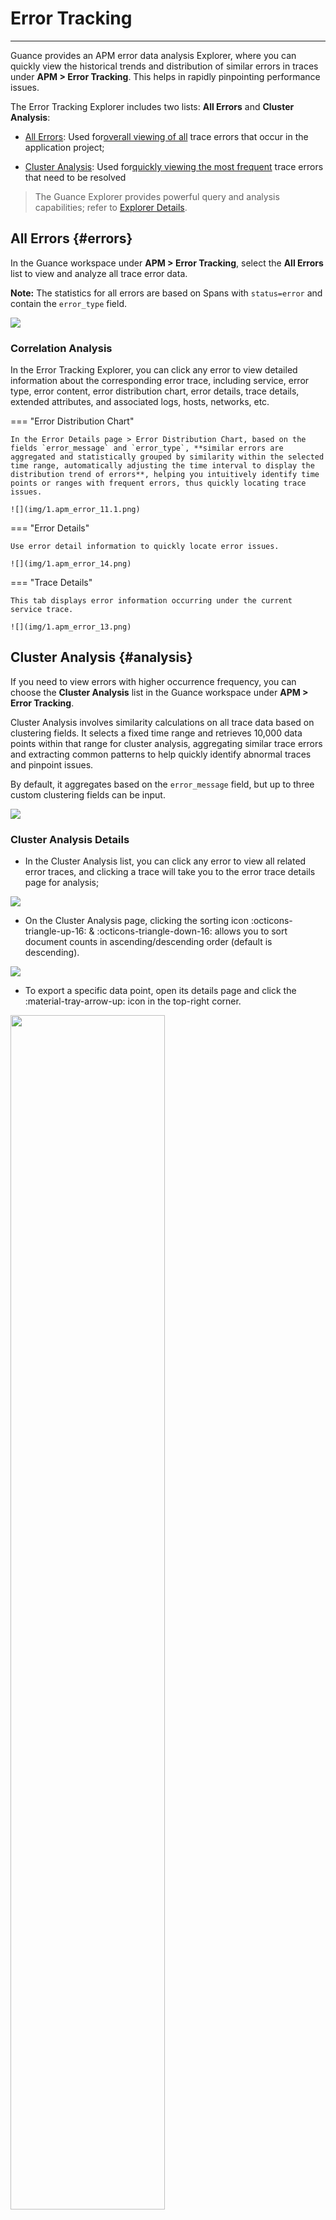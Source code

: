 # Error Tracking
---

Guance provides an APM error data analysis Explorer, where you can quickly view the historical trends and distribution of similar errors in traces under **APM > Error Tracking**. This helps in rapidly pinpointing performance issues.

The Error Tracking Explorer includes two lists: **All Errors** and **Cluster Analysis**:

- [All Errors](#errors): Used for<u>overall viewing of all</u> trace errors that occur in the application project;

- [Cluster Analysis](#analysis): Used for<u>quickly viewing the most frequent</u> trace errors that need to be resolved

> The Guance Explorer provides powerful query and analysis capabilities; refer to [Explorer Details](../getting-started/function-details/explorer-search.md).

## All Errors {#errors}

In the Guance workspace under **APM > Error Tracking**, select the **All Errors** list to view and analyze all trace error data.

**Note:** The statistics for all errors are based on Spans with `status=error` and contain the `error_type` field.

![](img/1.apm_error_12.png)

### Correlation Analysis

In the Error Tracking Explorer, you can click any error to view detailed information about the corresponding error trace, including service, error type, error content, error distribution chart, error details, trace details, extended attributes, and associated logs, hosts, networks, etc.

<div class="grid" markdown>

=== "Error Distribution Chart"

    In the Error Details page > Error Distribution Chart, based on the fields `error_message` and `error_type`, **similar errors are aggregated and statistically grouped by similarity within the selected time range, automatically adjusting the time interval to display the distribution trend of errors**, helping you intuitively identify time points or ranges with frequent errors, thus quickly locating trace issues.

    ![](img/1.apm_error_11.1.png)

=== "Error Details"

    Use error detail information to quickly locate error issues.

    ![](img/1.apm_error_14.png)

=== "Trace Details"

    This tab displays error information occurring under the current service trace.

    ![](img/1.apm_error_13.png)

</div>

## Cluster Analysis {#analysis}

If you need to view errors with higher occurrence frequency, you can choose the **Cluster Analysis** list in the Guance workspace under **APM > Error Tracking**.

Cluster Analysis involves similarity calculations on all trace data based on clustering fields. It selects a fixed time range and retrieves 10,000 data points within that range for cluster analysis, aggregating similar trace errors and extracting common patterns to help quickly identify abnormal traces and pinpoint issues.

By default, it aggregates based on the `error_message` field, but up to three custom clustering fields can be input.

![](img/1.apm_error_10.0.png)

### Cluster Analysis Details

- In the Cluster Analysis list, you can click any error to view all related error traces, and clicking a trace will take you to the error trace details page for analysis;

![](img/1.apm_error_10.png)

- On the Cluster Analysis page, clicking the sorting icon :octicons-triangle-up-16: & :octicons-triangle-down-16: allows you to sort document counts in ascending/descending order (default is descending).

![](img/error-1.png)

- To export a specific data point, open its details page and click the :material-tray-arrow-up: icon in the top-right corner.

<img src="../img/error-0809.png" width="70%" >

## Issue Auto Discovery {#issue}

Based on data from monitoring APM error tracking, when you enable the **Issue Auto Discovery** configuration, the system will aggregate and track stack traces for similar issues, condensing them into Issues. These Issues provide context and root causes, significantly reducing average resolution time.

### Configuration Setup

<font size=2>**Note**: Before enabling this configuration, you must **configure rules first**. Otherwise, enabling is not supported.</font>

![](img/auto-issue.png)

:material-numeric-1-circle-outline: Data Source: The entry point for enabling the current configuration.

:material-numeric-2-circle-outline: Grouping Dimensions: Based on configured fields, this includes `service`, `version`, `resource`, `error_type`.

For data sources, you can add filtering conditions to narrow down the data set.

<img src="../img/issue-filter.png" width="70%" >

:material-numeric-3-circle-outline: Detection Frequency: Guance queries data based on selected intervals such as 5 minutes, 10 minutes, 15 minutes, 30 minutes, and 1 hour.

:material-numeric-4-circle-outline: Issue Definition: After enabling this configuration, Issues will be presented according to the definitions here. To avoid missing information, [fill out sequentially](../exception/issue.md#concepts).

In both the **Title** and **Description** sections of an Issue, the following template variables are supported:

| Variable | Meaning |
| --- | --- |
| `count` | Count |
| `service` | Service name |
| `version` | Version |
| `resource` | Resource name |
| `error_type` | Error type |
| `error_message` | Error message |
| `error_stack` | Error stack |

### View Issues {#display}

After saving and enabling the configuration, automatically discovered Issues will be displayed in **Console > [Incident](../exception/issue.md#auto)**.

![](img/issue-auto.png)

## Further Reading

<div class="grid cards" markdown>

- [<font color="coral"> :fontawesome-solid-arrow-right-long: &nbsp; **Efficiently Respond to Anomalies Using Issue Auto Discovery**</font>](./issue-auto-generate.md)

</div>

<!--
Additionally, depending on the grouping dimensions, Issues generated from this source will be categorized as new, recurring, or regressed issues for easier identification.

- New Issue: No matching combination dimensions exist in historical Issues.

![](img/auto-issue-1.png)

- Recurring Issue: Matching combination dimensions exist in historical Issues with status Open or Pending. Newly discovered data will be appended directly to this Issue's reply section.

![](img/auto-issue-2.png)

- Regressed Issue: Matching combination dimensions exist in historical Issues with status Resolved. The Issue status will change from Resolved to Open, and newly discovered data will be appended directly to this Issue's reply section.
-->